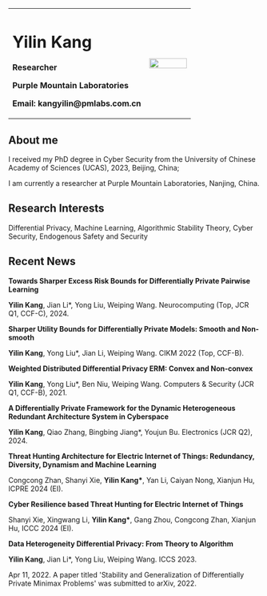 <table border="0">
  <tr>
    <td width="75%">
      <h1>Yilin Kang</h1>
      <p><b>Researcher</b></p>
      <p><b>Purple Mountain Laboratories</b></p>
      <p><b>Email: kangyilin@pmlabs.com.cn</b></p>
    </td>
    <td width="25%">
      <img src="/photof.jpg" width="100%">
    </td>
  </tr>
</table>

## About me
I received my PhD degree in Cyber Security from the University of Chinese Academy of Sciences (UCAS), 2023, Beijing, China;

I am currently a researcher at Purple Mountain Laboratories, Nanjing, China.

## Research Interests
Differential Privacy, Machine Learning, Algorithmic Stability Theory, Cyber Security, Endogenous Safety and Security

## Recent News
**Towards Sharper Excess Risk Bounds for Differentially Private Pairwise Learning**

**Yilin Kang**, Jian Li*, Yong Liu, Weiping Wang. Neurocomputing (Top, JCR Q1, CCF-C), 2024.

**Sharper Utility Bounds for Differentially Private Models: Smooth and Non-smooth**

**Yilin Kang**, Yong Liu*, Jian Li, Weiping Wang. CIKM 2022 (Top, CCF-B).

**Weighted Distributed Differential Privacy ERM: Convex and Non-convex**  

**Yilin Kang**, Yong Liu*, Ben Niu, Weiping Wang. Computers & Security (JCR Q1, CCF-B), 2021.

**A Differentially Private Framework for the Dynamic Heterogeneous Redundant Architecture System in Cyberspace**

**Yilin Kang**, Qiao Zhang, Bingbing Jiang*, Youjun Bu.  Electronics (JCR Q2), 2024.

**Threat Hunting Architecture for Electric Internet of Things: Redundancy, Diversity, Dynamism and Machine Learning**

Congcong Zhan, Shanyi Xie, **Yilin Kang\***, Yan Li, Caiyan Nong, Xianjun Hu, ICPRE 2024 (EI).

**Cyber Resilience based Threat Hunting for Electric Internet of Things**

Shanyi Xie, Xingwang Li, **Yilin Kang\***, Gang Zhou, Congcong Zhan, Xianjun Hu, ICCC 2024 (EI).

**Data Heterogeneity Differential Privacy: From Theory to Algorithm**

**Yilin Kang**, Jian Li*, Yong Liu, Weiping Wang. ICCS 2023.


Apr 11, 2022. A paper titled 'Stability and Generalization of Differentially Private Minimax Problems' was submitted to arXiv, 2022.
